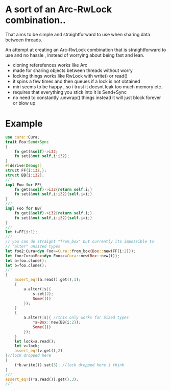 # A sort of an Arc-RwLock combination.. 

That aims to be simple and straightforward to use when sharing data
between threads. 

An attempt at creating an Arc-RwLock combination that is straightforward
to use and no hassle , instead of worrying about being fast and lean. 

 * cloning referefences works like Arc
 * made for sharing objects between threads without worry
 * locking things works like RwLock with write() or read()
 * it spins a few times and then queues if a lock is not obtained
 * miri seems to be happy , so i trust it doesnt leak too much memory etc.
 * requires that everything you stick into it is Send+Sync
 * no need to constantly .unwrap() things instead it will just
   block forever or blow up

# Example
```rust
use cura::Cura;
trait Foo:Send+Sync
{
    fn get(&self)->i32;
    fn set(&mut self,i:i32);
}
#[derive(Debug)]
struct FF{i:i32,};
struct BB{i:i32};
//!
impl Foo for FF{
    fn get(&self)->i32{return self.i;}
    fn set(&mut self,i:i32){self.i=i;}
}
//!
impl Foo for BB{
    fn get(&self)->i32{return self.i;}
    fn set(&mut self,i:i32){self.i=i;}
}
//!
let t=FF{i:1};
//!
// you can do straight "from_box" but currently its impossible to
// "alter" unsized types
let foo2:Cura<dyn Foo>=Cura::from_box(Box::new(FF{i:2}));
let foo:Cura<Box<dyn Foo>>=Cura::new(Box::new(t));
let a=foo.clone();
let b=foo.clone();
//!
{
    assert_eq!(a.read().get(),1);
    {
        a.alter(|s|{
            s.set(2);
            Some(())
        });
    }
    {
        a.alter(|s|{ //this only works for Sized types
            *s=Box::new(BB{i:2});
            Some(())
        });
    }
    let lock=a.read();
    let v=lock;
    assert_eq!(v.get(),2)
}//lock dropped here
{
    (*b.write()).set(3); //lock dropped here i think 
}
//!
assert_eq!((*a.read()).get(),3);
//!
```
